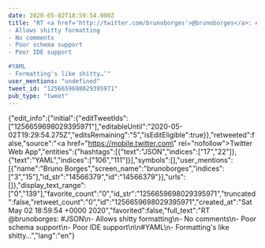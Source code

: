 ```yaml
---
date: 2020-05-02T18:59:54.000Z
title: "RT <a href='http://twitter.com/brunoborges'>@brunoborges</a>: #JSON
- Allows shitty formatting
- No comments
- Poor schema support
- Poor IDE support

#YAML
- Formatting's like shitty…″"
user_mentions: "undefined"
tweet_id: "1256659698029395971"
pub_type: "tweet"
---
```

{"edit_info":{"initial":{"editTweetIds":["1256659698029395971"],"editableUntil":"2020-05-02T19:29:54.275Z","editsRemaining":"5","isEditEligible":true}},"retweeted":false,"source":"<a href=\"https://mobile.twitter.com\" rel=\"nofollow\">Twitter Web App</a>","entities":{"hashtags":[{"text":"JSON","indices":["17","22"]},{"text":"YAML","indices":["106","111"]}],"symbols":[],"user_mentions":[{"name":"Bruno Borges","screen_name":"brunoborges","indices":["3","15"],"id_str":"14566379","id":"14566379"}],"urls":[]},"display_text_range":["0","139"],"favorite_count":"0","id_str":"1256659698029395971","truncated":false,"retweet_count":"0","id":"1256659698029395971","created_at":"Sat May 02 18:59:54 +0000 2020","favorited":false,"full_text":"RT @brunoborges: #JSON\n- Allows shitty formatting\n- No comments\n- Poor schema support\n- Poor IDE support\n\n#YAML\n- Formatting's like shitty…","lang":"en"}
